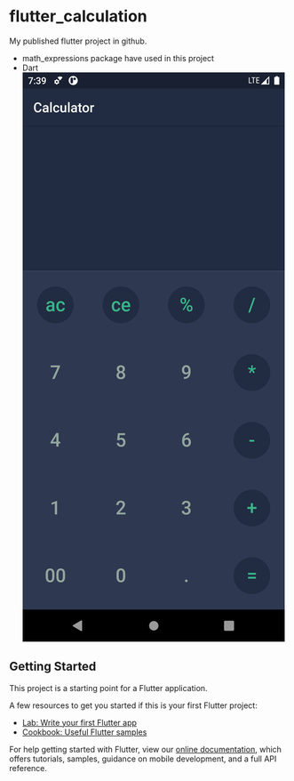 # flutter_calculation
My published flutter project in github.
* math_expressions package have used in this project
* Dart
![In a single picture](https://raw.githubusercontent.com/elhamebrahimpour/flutter_calculation/master/calculator_screen.png)


## Getting Started

This project is a starting point for a Flutter application.

A few resources to get you started if this is your first Flutter project:

- [Lab: Write your first Flutter app](https://flutter.dev/docs/get-started/codelab)
- [Cookbook: Useful Flutter samples](https://flutter.dev/docs/cookbook)

For help getting started with Flutter, view our
[online documentation](https://flutter.dev/docs), which offers tutorials,
samples, guidance on mobile development, and a full API reference.

